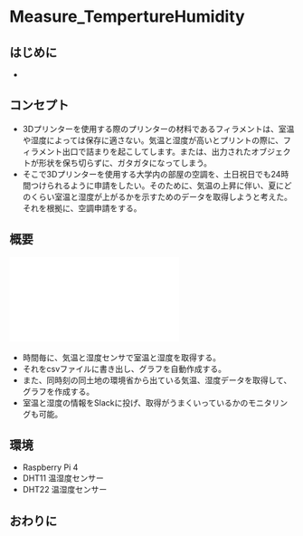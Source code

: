 # Measure_TempertureHumidity
## はじめに
- 

## コンセプト
- 3Dプリンターを使用する際のプリンターの材料であるフィラメントは、室温や湿度によっては保存に適さない。気温と湿度が高いとプリントの際に、フィラメント出口で詰まりを起こしてします。または、出力されたオブジェクトが形状を保ち切らずに、ガタガタになってしまう。
- そこで3Dプリンターを使用する大学内の部屋の空調を、土日祝日でも24時間つけられるように申請をしたい。そのために、気温の上昇に伴い、夏にどのくらい室温と湿度が上がるかを示すためのデータを取得しようと考えた。それを根拠に、空調申請をする。

## 概要
![新GeekDojoと旧GeekDojoの 温湿度計測.pdf](GeekDojo.GeekDojo.pdf)
- 時間毎に、気温と湿度センサで室温と湿度を取得する。
- それをcsvファイルに書き出し、グラフを自動作成する。
- また、同時刻の同土地の環境省から出ている気温、湿度データを取得して、グラフを作成する。
- 室温と湿度の情報をSlackに投げ、取得がうまくいっているかのモニタリングも可能。

## 環境
- Raspberry Pi 4
- DHT11 温湿度センサー
- DHT22 温湿度センサー

## おわりに
